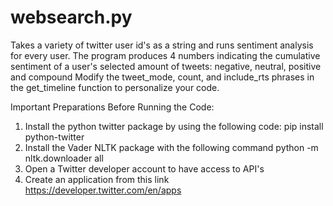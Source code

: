 # websearch.py
Takes a variety of twitter user id's as a string and runs sentiment analysis for every user.
The program produces 4 numbers indicating the cumulative sentiment of a user's selected amount of tweets: negative, neutral, positive and compound
Modify the tweet_mode, count, and include_rts phrases in the get_timeline function to personalize your code.

Important Preparations Before Running the Code:
1) Install the python twitter package by using the following code:
  pip install python-twitter
2) Install the Vader NLTK package with the following command
  python -m nltk.downloader all
3) Open a Twitter developer account to have access to API's
4) Create an application from this link
  https://developer.twitter.com/en/apps
